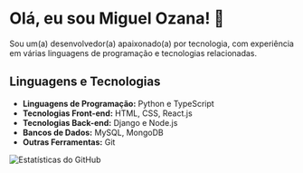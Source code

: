 # Olá, eu sou Miguel Ozana! 👋

Sou um(a) desenvolvedor(a) apaixonado(a) por tecnologia, com experiência em várias linguagens de programação e tecnologias relacionadas.

## Linguagens e Tecnologias

- **Linguagens de Programação:** Python e TypeScript
- **Tecnologias Front-end:** HTML, CSS, React.js
- **Tecnologias Back-end:** Django e Node.js
- **Bancos de Dados:** MySQL, MongoDB
- **Outras Ferramentas:** Git


![Estatísticas do GitHub](https://github-readme-stats.vercel.app/api?username=miguel-dfk666&show_icons=true&count_private=true)
